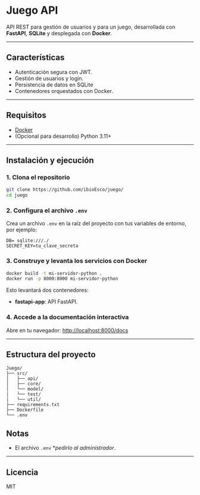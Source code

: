 # Juego API

API REST para gestión de usuarios y para un juego, desarrollada con **FastAPI**, **SQLite** y desplegada con **Docker**.

---

## Características

- Autenticación segura con JWT.
- Gestión de usuarios y login.
- Persistencia de datos en SQLite
- Contenedores orquestados con Docker.

---

## Requisitos

- [Docker](https://docs.docker.com/get-docker/)
- (Opcional para desarrollo) Python 3.11+

---

## Instalación y ejecución

### 1. Clona el repositorio

```bash
git clone https://github.com/ibioEsco/juego/
cd juego
```

### 2. Configura el archivo `.env`

Crea un archivo `.env` en la raíz del proyecto con tus variables de entorno, por ejemplo:

```
DB= sqlite:///./
SECRET_KEY=tu_clave_secreta
```

### 3. Construye y levanta los servicios con Docker

```bash
docker build -t mi-servidor-python .
docker run -p 8000:8000 mi-servidor-python
```

Esto levantará dos contenedores:
- **fastapi-app**: API FastAPI.

### 4. Accede a la documentación interactiva

Abre en tu navegador: [http://localhost:8000/docs](http://localhost:8000/docs)

---

## Estructura del proyecto

```
Juego/
├── src/
│   ├── api/
│   ├── core/
│   └── model/
|   └── test/
|   └── util/
├── requirements.txt
├── Dockerfile
└── .env
```




## Notas

- El archivo `.env` **pedirlo al administrador*.


---

## Licencia

MIT
